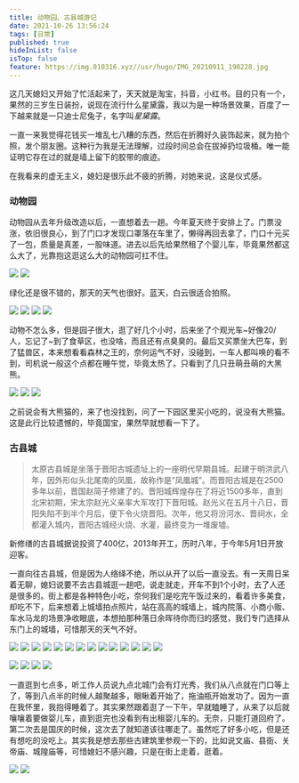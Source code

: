 ```yaml
---
title: 动物园、古县城游记
date: 2021-10-26 13:56:24
tags: [日常]
published: true
hideInList: false
isTop: false
feature: https://img.010316.xyz//usr/hugo/IMG_20210911_190228.jpg
---
```

这几天媳妇又开始了忙活起来了，天天就是淘宝，抖音，小红书。目的只有一个，果然的三岁生日装扮，说现在流行什么星黛露，我以为是一种场景效果，百度了一下越来就是一只迪士尼兔子，名字叫*星黛露*。

一直一来我觉得花钱买一堆乱七八糟的东西，然后在折腾好久装饰起来，就为拍个照，发个朋友圈。这种行为我是无法理解，过段时间总会在拔掉扔垃圾桶。唯一能证明它存在过的就是墙上留下的胶带的痕迹。

在我看来的虚无主义，媳妇是很乐此不疲的折腾，对她来说，这是仪式感。

### 动物园

动物园从去年升级改造以后，一直想着去一趟。今年夏天终于安排上了。门票没涨，依旧很良心，到了门口才发现口罩落在车里了，懒得再回去拿了，门口十元买了一包，质量是真差，一股味道。进去以后先给果然租了个婴儿车，毕竟果然都这么大了，光靠抱这逛这么大的动物园可扛不住。

![](https://img.010316.xyz//usr/hugo/image-20211026104215373.png)
![](https://img.010316.xyz//usr/hugo/image-20211026104318238.png)

绿化还是很不错的，那天的天气也很好。蓝天，白云很适合拍照。

![](https://img.010316.xyz//usr/hugo/IMG_20210724_152503_mh1627121945265.jpg)
![](https://img.010316.xyz//usr/hugo/IMG_20210724_143801_mh1627121969394.jpg)
![](https://img.010316.xyz//usr/hugo/IMG_20210724_143549.jpg)
![](https://img.010316.xyz//usr/hugo/IMG_20210724_143049_mh1627122341217.jpg)

动物不怎么多，但是园子很大，逛了好几个小时，后来坐了个观光车~好像20/人，忘记了~到了食草区，也没啥，而且还有点臭臭的。最后又买票坐大巴车，到了猛兽区，本来想看看森林之王的，奈何运气不好，没碰到，一车人都叫唤的看不到，司机说一般这个点都在睡午觉，毕竟太热了。只看到了几只丑萌丑萌的大黑熊。

![](https://img.010316.xyz//usr/hugo/IMG_20210724_135029.jpg)
![](https://img.010316.xyz//usr/hugo/IMG_20210724_135047.jpg)
![](https://img.010316.xyz//usr/hugo/IMG_20210724_135828.jpg)

之前说会有大熊猫的，来了也没找到，问了一下园区里买小吃的，说没有大熊猫。这是此行比较遗憾的，毕竟国宝，果然早就想看一下了。



### 古县城

> 太原古县城是坐落于晋阳古城遗址上的一座明代早期县城。起建于明洪武八年，因外形似头北尾南的凤凰，故称作是“凤凰城”。而晋阳古城是在2500多年以前，晋国赵简子修建了的。晋阳城辉煌存在了将近1500多年，直到北宋初期，宋太宗赵光义亲率大军攻打下晋阳城。赵光义在五月十八日，晋阳失陷不到半个月后，便下令火烧晋阳。次年，他又将汾河水、晋祠水，全都灌入城内，晋阳古城经火烧、水灌，最终变为一堆废墟。

新修缮的古县城据说投资了400亿，2013年开工，历时八年，于今年5月1日开放迎客。

一直向往古县城，但是因为人络绎不绝，所以从开了以后一直没去。有一天周日呆着无聊，媳妇说要不去古县城逛一趟吧，说走就走，开车不到1个小时，去了人还是很多的。街上都是各种特色小吃，奈何我们是吃完午饭过来的，看着许多美食，却吃不下，后来想着上城墙拍点照片，站在高高的城墙上，城内院落、小商小贩、车水马龙的场景净收眼底，本想拍那种落日余晖待你而归的感觉，我们专门选择从东门上的城墙，可惜那天的天气不好。

![](https://img.010316.xyz//usr/hugo/IMG_20210911_181327.jpg)
![](https://img.010316.xyz//usr/hugo/IMG_20211002_172824.jpg)
![](https://img.010316.xyz//usr/hugo/IMG_20211002_174046.png)
![](https://img.010316.xyz//usr/hugo/IMG_20211002_174121.png)
![](https://img.010316.xyz//usr/hugo/IMG_20211002_174815.png)
![](https://img.010316.xyz//usr/hugo/IMG_20211002_175018.png)
![](https://img.010316.xyz//usr/hugo/IMG_20210911_191524.jpg)
![](https://img.010316.xyz//usr/hugo/IMG_20211002_175647.png)
![](https://img.010316.xyz//usr/hugo/IMG_20210911_191536.jpg)
![](https://img.010316.xyz//usr/hugo/IMG_20210911_190914.jpg)
![](https://img.010316.xyz//usr/hugo/IMG_20210911_190305.jpg)
![](https://img.010316.xyz//usr/hugo/IMG_20210911_190228.jpg)
![](https://img.010316.xyz//usr/hugo/IMG_20210911_192656_mh1631366967035.jpg)
![](https://img.010316.xyz//usr/hugo/IMG_20210911_191941_mh1631369433452_edit_69637669370102.jpg)

![](https://img.010316.xyz//usr/hugo/IMG_20211002_183611.png)
![](https://img.010316.xyz//usr/hugo/IMG_20211002_183631.png)
![](https://img.010316.xyz//usr/hugo/IMG_20211002_174956.png)
![](https://img.010316.xyz//usr/hugo/IMG_20210911_192518_mh1631366947129.jpg)

一直逛到七点多，听工作人员说九点北城门会有灯光秀，我们从八点就在门口等上了，等到八点半的时候人越聚越多，眼瞅着开始了，拖油瓶开始发功了。因为一直在我怀里，我抱得睡着了。其实果然跟着逛了一下午，早就瞌睡了，从来了以后就嚷嚷着要做婴儿车，直到逛完也没看到有出租婴儿车的。无奈，只能打道回府了。
第二次去是国庆的时候，这次去了就知道该往哪走了。虽然吃了好多小吃，但是还有想吃的没吃上。其实我是想去那些古建筑里参观一下的，比如说文庙、县衙、关帝庙、城隍庙等，可惜媳妇不感兴趣，只是在街上走着，逛着。

![](https://img.010316.xyz//usr/hugo/IMG_20210911_180255_mh1631369923200.jpg)
![](https://img.010316.xyz//usr/hugo/IMG_20210911_183818.jpg)
